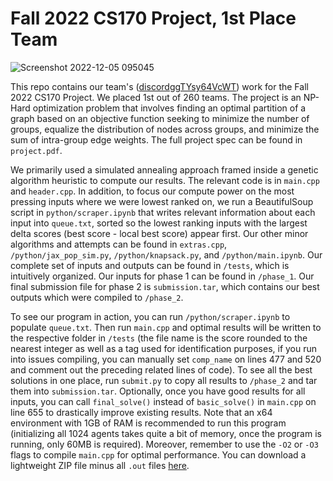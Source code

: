 # Fall 2022 CS170 Project, 1st Place Team

![Screenshot 2022-12-05 095045](https://user-images.githubusercontent.com/15487210/205707155-8a213d55-ddaf-4897-bb12-3b2ff310c4a7.png)

This repo contains our team's ([discordggTYsy64VcWT](https://discord.gg/TYsy64VcWT)) work for the Fall 2022 CS170 Project. We placed 1st out of 260 teams. The project is an NP-Hard optimization problem that involves finding an optimal partition of a graph based on an objective function seeking to minimize the number of groups, equalize the distribution of nodes across groups, and minimize the sum of intra-group edge weights. The full project spec can be found in `project.pdf`.

We primarily used a simulated annealing approach framed inside a genetic algorithm heuristic to compute our results. The relevant code is in `main.cpp` and `header.cpp`. In addition, to focus our compute power on the most pressing inputs where we were lowest ranked on, we run a BeautifulSoup script in `python/scraper.ipynb` that writes relevant information about each input into `queue.txt`, sorted so the lowest ranking inputs with the largest delta scores (best score - local best score) appear first. Our other minor algorithms and attempts can be found in `extras.cpp`, `/python/jax_pop_sim.py`, `/python/knapsack.py`, and `/python/main.ipynb`. Our complete set of inputs and outputs can be found in `/tests`, which is intuitively organized. Our inputs for phase 1 can be found in `/phase_1`. Our final submission file for phase 2 is `submission.tar`, which contains our best outputs which were compiled to `/phase_2`.

To see our program in action, you can run `/python/scraper.ipynb` to populate `queue.txt`. Then run `main.cpp` and optimal results will be written to the respective folder in `/tests` (the file name is the score rounded to the nearest integer as well as a tag used for identification purposes, if you run into issues compiling, you can manually set `comp_name` on lines 477 and 520 and comment out the preceding related lines of code). To see all the best solutions in one place, run `submit.py` to copy all results to `/phase_2` and tar them into `submission.tar`. Optionally, once you have good results for all inputs, you can call `final_solve()` instead of `basic_solve()` in `main.cpp` on line 655 to drastically improve existing results. Note that an x64 environment with 1GB of RAM is recommended to run this program (initializing all 1024 agents takes quite a bit of memory, once the program is running, only 60MB is required). Moreover, remember to use the `-O2` or `-O3` flags to compile `main.cpp` for optimal performance. You can download a lightweight ZIP file minus all `.out` files [here](https://drive.google.com/file/d/1uBkbB7du4-b7PtuMtfJ0QiEBjjAI1ZKE/view?usp=sharing).
